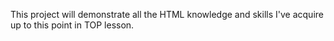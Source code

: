 This project will demonstrate all the HTML knowledge and skills I've acquire up to this point in TOP lesson.